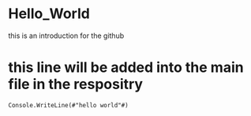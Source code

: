 # Hello_World
this is an introduction for the github

# this line will be added into the main file in the respositry

`Console.WriteLine(#"hello world"#)`
